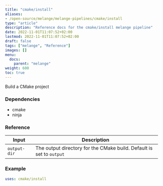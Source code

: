```yaml
---
title: "cmake/install"
aliases:
- /open-source/melange/melange-pipelines/cmake/install
type: "article"
description: "Reference docs for the cmake/install melange pipeline"
date: 2022-11-01T11:07:52+02:00
lastmod: 2022-11-01T11:07:52+02:00
draft: false
tags: ["melange", "Reference"]
images: []
menu:
  docs:
    parent: "melange"
weight: 600
toc: true
---
```



Build a CMake project

### Dependencies
- cmake
- ninja


### Reference
| Input        | Description                                                          |
|--------------|----------------------------------------------------------------------|
| `output-dir` | The output directory for the CMake build. Default is set to `output` |


### Example
```yaml
uses: cmake/install

```

